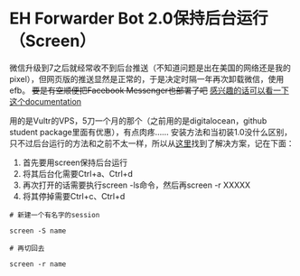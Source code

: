 # EH Forwarder Bot 2.0保持后台运行（Screen）

微信升级到7之后就经常收不到后台推送（不知道问题是出在美国的网络还是我的pixel），但网页版的推送显然是正常的，于是决定时隔一年再次卸载微信，使用efb。
<del>要是有空顺便把Facebook Messenger也部署了吧</del>
[感兴趣的话可以看一下这个documentation](https://ehforwarderbot.readthedocs.io/en/latest/index.html)

用的是Vultr的VPS，5刀一个月的那个（之前用的是digitalocean，github student package里面有优惠），有点肉疼……
安装方法和当初装1.0没什么区别，只不过后台运行的方法和之前不太一样，所以从[这里](https://whitecodes.github.io/2018/02/Eh-Forwarder-Bot-2-0/)找到了解决方案，记在下面：

1. 首先要用screen保持后台运行
2. 将其后台化需要Ctrl+a、Ctrl+d
3. 再次打开的话需要执行screen -ls命令，然后再screen -r XXXXX
4. 将其停掉需要Ctrl+c、Ctrl+d

`# 新建一个有名字的session`

`screen -S name`

`# 再切回去`

`screen -r name`

